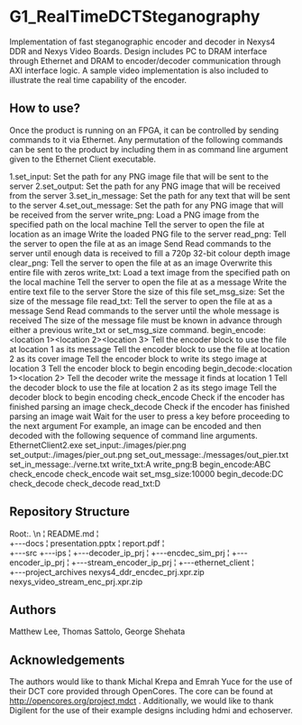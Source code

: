 # G1_RealTimeDCTSteganography

Implementation of fast steganographic encoder and decoder in Nexys4 DDR and Nexys Video Boards. Design includes PC to DRAM interface through Ethernet and DRAM to encoder/decoder communication through AXI interface logic. A sample video implementation is also included to illustrate the real time capability of the encoder.

How to use?
-----------
Once the product is running on an FPGA, it can be controlled by sending commands to it via Ethernet. Any permutation of the following commands can be sent to the product by including them in as command line argument given to the Ethernet Client executable.  

1.set_input:<path>
Set the path for any PNG image file that will be sent to the server
2.set_output:<path>
Set the path for any PNG image that will be received from the server
3.set_in_message:<path>
Set the path for any text that will be sent to the server
4.set_out_message:<path>
Set the path for any PNG image that will be received from the server
write_png:<location>
Load a PNG image from the specified path on the local machine
Tell the server to open the file at location <location> as an image
Write the loaded PNG file to the server
read_png:<location>
Tell the server to open the file at <location> as an image
Send Read commands to the server until enough data is received to fill a 720p 32-bit colour depth image
clear_png:<location>
Tell the server to open the file at <location> as an image
Overwrite this entire file with zeros
write_txt:<location>
Load a text image from the specified path on the local machine
Tell the server to open the file at <location> as a message
Write the entire text file to the server
Store the size of this file
set_msg_size:<number>
Set the size of the message file
read_txt:<location>
Tell the server to open the file at <location> as a message
Send Read commands to the server until the whole message is received
The size of the message file must be known in advance through  either a previous write_txt or  set_msg_size command.
begin_encode:<location 1><location 2><location 3>
Tell the encoder block to use the file at location 1 as its message
Tell the encoder block to use the file at location 2 as its cover image
Tell the encoder block to write its stego image at location 3
Tell the encoder block to begin encoding
begin_decode:<location 1><location 2>
Tell the decoder write the message it finds at location 1
Tell the decoder block to use the file at location 2 as its stego image
Tell the decoder block to begin encoding
check_encode
Check if the encoder has finished parsing an image
check_decode
Check if the encoder has finished parsing an image
wait
Wait for the user to press a key before proceeding to the next argument
For example, an image can be encoded and then decoded with the following sequence of command line arguments.
 EthernetClient2.exe set_input:./images/pier.png set_output:./images/pier_out.png set_out_message:./messages/out_pier.txt set_in_message:./verne.txt  write_txt:A write_png:B begin_encode:ABC check_encode check_encode wait set_msg_size:10000 begin_decode:DC check_decode check_decode read_txt:D

Repository Structure
--------------------
Root:. \n
¦   README.md
¦   
+---docs
¦       presentation.pptx
¦       report.pdf
¦       
+---src
    +---ips
    ¦   +---decoder_ip_prj
    ¦   +---encdec_sim_prj
    ¦   +---encoder_ip_prj
    ¦   +---stream_encoder_ip_prj
    ¦
    +---ethernet_client
    ¦       
    +---project_archives
            nexys4_ddr_encdec_prj.xpr.zip
            nexys_video_stream_enc_prj.xpr.zip

Authors
-------
Matthew Lee, Thomas Sattolo, George Shehata 


Acknowledgements
----------------
The authors would like to thank Michal Krepa and Emrah Yuce for the use of their DCT core provided through OpenCores. The core can be found at http://opencores.org/project,mdct . Additionally, we would like to thank Digilent for the use of their example designs including hdmi and echoserver. 
